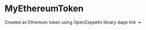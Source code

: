 # MyEthereumToken
Created an Ethereum token using OpenZeppelin library
dapp link ->
<a href ="https://sepolia.etherscan.io/address/0x86f04bd1c1c7bd65708d4587ac94cbf98adc1013"></a>
